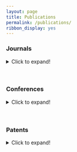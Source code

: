 ```yaml
---
layout: page
title: Publications
permalink: /publications/
ribbon_display: yes
---
```


### Journals
<details>
<summary>Click to expand!</summary>

<ol>
<li> Sohal, S.S., <strong> Sebastian, B. </strong>, Ben-Tzvi, P., "Autonomous Docking of Hybrid-Wheeled Modular Robots With an Integrated Active Genderless Docking Mechanism", Journal of Mechanisms and Robotics, Transactions of the ASME, Vol. 14, Issue 1, pp. 011010: 1-15, February 2022. <a href="https://doi.org/10.1115/1.4051519"> {{ "DOI: 10.1115/1.4051519" | escape }}</a> </li>
<li> Feng, S., <strong> Sebastian, B. </strong>, Ben-Tzvi, P., "A Collision Avoidance Method Based on Deep Reinforcement Learning", Robotics Journal, Vol. 10, Issue 2, pp. 1-19, May 2021. <a href="https://doi.org/10.3390/robotics10020073"> {{ "DOI: 10.3390/robotics10020073" | escape }}</a> </li>
<li> Chauhan, R., <strong> Sebastian, B. </strong>, and Ben-Tzvi, P., "Grasp Prediction Toward Naturalistic Exoskeleton Glove Control," IEEE Transactions on Human-Machine Systems, vol. 50, no. 1, pp. 22-31, February 2020. <a href="https://doi.org/10.1109/THMS.2019.2938139"> {{ "DOI: 10.1109/THMS.2019.2938139" | escape }}</a> </li>
<li> Refour, E. M., <strong> Sebastian, B. </strong>, Chauhan, R. J., and Ben-Tzvi, P. "A General Purpose Robotic Hand Exoskeleton With Series Elastic Actuation." Journal of Mechanisms and Robotics. December 2019; 11(6): 060902. <a href="https://doi.org/10.1115/1.4044543"> {{ "DOI: 10.1115/1.4044543" | escape }}</a> </li>
<li> <strong> Sebastian, B. </strong>, Ben-Tzvi, P., “Support Vector Machine Based Real-time Terrain Estimation for Tracked Robots”, Mechatronics, Elsevier, Vol. 62, pp. 102260, October 2019. <a href="https://doi.org/10.1016/j.mechatronics.2019.102260"> {{ "DOI: 10.1016/j.mechatronics.2019.102260" | escape }}</a> </li>
<li> <strong> Sebastian, B. </strong>, Ben-Tzvi, P., "Physics Based Path Planning for Autonomous Tracked Vehicle in Challenging Terrain" Journal of Intelligent and Robotic Systems, Springer, Vol. 95, Issue 2, pp. 511-526, August 2019. <a href="https://doi.org/10.1007/s10846-018-0851-3"> {{ "DOI: 10.1007/s10846-018-0851-3" | escape }}</a> </li>
<li> <strong> Sebastian, B. </strong>, Ben-Tzvi, P., "Active disturbance rejection control for handling slip in tracked vehicle locomotion", Journal of Mechanisms and Robotics, Transactions of the ASME, Vol.11, Issue 2, pp. 021003:1-12, April 2019. <a href="https://doi.org/10.1115/1.4042347"> {{ "DOI: 10.1115/1.4042347" | escape }}</a> </li> 
<li> Williams, A., <strong> Sebastian, B. </strong>, Ben-Tzvi, P., "A Robotic Head Stabilization Mechanism for Medical Transport", Robotics, Multidisciplinary Digital Publishing Institute, Vol. 8, Issue 1, pp. 23, March 2019. <a href="https://doi.org/10.3390/robotics8010023"> {{ "DOI: 10.3390/robotics8010023" | escape }}</a> </li>
<li> Williams, A., <strong> Sebastian, B. </strong>, Ben-Tzvi, P., “Review and Analysis of Search, Extraction, Evacuation, and Medical Field Treatment Robots”, Journal of Intelligent and Robotic Systems, Springer, Vol. 96, pp. 401–418 February 2019. <a href="https://doi.org/10.1007/s10846-019-00991-6"> {{ "DOI: 10.1007/s10846-019-00991-6" | escape }}</a> </li>
<li> Refour, E.,<strong> Sebastian, B. </strong>, Ben-Tzvi, P., "Two-Digit Robotic Exoskeleton Glove Mechanism: Design and Integration," Journal of Mechanisms and Robotics, Vol. 10, Issue 2, pp. 025002: 1-9, April 2018. <a href="https://doi.org/10.1115/1.4038775"> {{ "DOI: 10.1115/1.4038775" | escape }}</a> </li>

</ol>

</details>
<br/>
<br/>

### Conferences
<details>
<summary>Click to expand!</summary>

<ol>

<li> <strong> Sebastian, B. </strong>, Hailin, R., Ben-Tzvi, P., “Neural network based heterogeneous sensor fusion for robot motion planning”, IEEE/RSJ International Conference on Intelligent Robots and Systems (IROS 2019), Macau, China, Nov. 3- 8, 2019. <a href="https://doi.org/10.1109/IROS40897.2019.8967689"> {{ "DOI: 10.1109/IROS40897.2019.8967689" | escape }}</a> </li>
<li> Refour, E., <strong> Sebastian, B. </strong>, Ben-Tzvi, P., "Design and Implementation of an Exoskeleton Glove for Infant Medical Rehabilitation", Proceedings of the 2018 ASME IDETC/CIE, 42nd Mechanisms & Robotics Conference, Quebec City, Canada, Aug. 26-29, 2018. <a href="https://doi.org/10.1115/DETC2018-85638"> {{ "DOI: 10.1115/DETC2018-85638" | escape }}</a> </li>
<li> Vanteddu, T., <strong> Sebastian, B. </strong>, Ben-Tzvi, P., “Design Optimization of RML Glove for Improved Grasp Performance”, Proceedings of the ASME 2018 Dynamic Systems and Control Conf. (DSCC 2018), Atlanta, GA, Sep. 30 – Oct. 3, 2018. <a href="https://doi.org/10.1115/DSCC2018-9004"> {{ "DOI: 10.1115/DSCC2018-9004" | escape }}</a> </li>
<li> <strong> Sebastian, B. </strong>, Williams, A., Ben-Tzvi, P., “Gaussian Kernel Controller for Path Tracking in Mobile Robots”, Proceedings of the 2018 ASME IDETC/CIE, 42nd Mechanisms & Robotics Conference, Quebec City, Canada, Aug. 26-29, 2018. <a href="https://doi.org/10.1115/DETC2018-85641"> {{ "DOI: 10.1115/DETC2018-85641" | escape }}</a> </li>
<li> <strong> Sebastian, B. </strong>, Williams, A., Ben-Tzvi, P., “Control of a Head Stabilization System for Use in Robotic Disaster Response”, Proceedings of the 2017 ASME International Mechanical Engineering Congress and Exposition (IMECE 2017), Tampa, Florida, Nov. 3–9, 2017. <a href="https://doi.org/10.1115/IMECE2017-71469"> {{ "DOI: 10.1115/IMECE2017-71469" | escape }}</a> </li>
<li> Refour, E, <strong> Sebastian, B. </strong>, & Ben-Tzvi, P. "Design and Integration of a Two-Digit Exoskeleton Glove." Proceedings of the ASME 2017 International Design Engineering Technical Conferences and Computers and Information in Engineering Conference. Volume 5A: 41st Mechanisms and Robotics Conference. Cleveland, Ohio, USA. August 6–9, 2017. <a href="https://doi.org/10.1115/DETC2017-67373"> {{ "DOI: 10.1115/DETC2017-67373" | escape }}</a> </li>
<li> Ray D.N., Das R., <strong> Sebastian, B. </strong>, Roy B., Majumder S. (2016) "Design and Analysis Towards Successful Development of a Tele-Operated Mobile Robot for Underground Coal Mines." In: Mandal D.K., Syan C.S. (eds) CAD/CAM, Robotics and Factories of the Future. Lecture Notes in Mechanical Engineering. Springer, New Delhi. <a href="https://doi.org/10.1007/978-81-322-2740-3_58"> {{ "DOI: 10.1007/978-81-322-2740-3_58" | escape }}</a> </li>
<li> <strong> Sebastian, B. </strong>, Ray, D., Majumder, S., “Design, analysis and development of pipeline inspection robot”, 2nd International and 17th National Conference on Machines and Mechanisms, IIT Kanpur, India. 16th to 19th December, 2015. <a href="http://www.inacomm2015.ammindia.org/img/104.pdf"> {{ "Available online" | escape }}</a> </li>
<li> <strong> Sebastian, B. </strong>, Ray, D., Majumder, S.,” Design and Analysis of a Tree Climbing Robot”, Advances in Robotics (AiR), Second International Conference, BITS Goa, India. 2nd to 4th July, 2015. <a href="https://doi.org/10.1145/2783449.2783466"> {{ "DOI: 10.1145/2783449.2783466" | escape }}</a> </li>
</ol>

</details>
<br/>
<br/>

### Patents
<details>
<summary>Click to expand!</summary>
<ol>

<li> Ben-Tzvi, P., <strong> Sebastian, B. </strong>, Refour, E., Xu, W., Pradhan, S., Guo, Y., “Robotic exoskeleton glove system,” U.S. Patent Pending No.16888993, December 3, 2020. </li>
<li> Ben-Tzvi, P., Williams, A., <strong> Sebastian, B. </strong>, Kumar, A., Saab, W., "Semi-Autonomous Victim Extraction Robot (SAVER)”, U.S. Provisional Patent Application No. 62/836,915, April 22, 2019. </li>
  
</ol>

</details>


